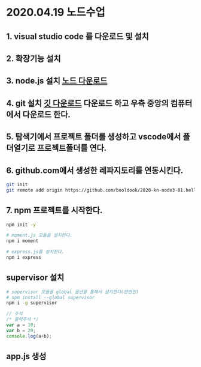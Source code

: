 # 2020.04.19 노드수업
## 1. visual studio code 를 다운로드 및 설치
## 2. 확장기능 설치 
## 3. node.js 설치 [노드 다운로드](https://nodejs.org)
## 4. git 설치 [깃 다운로드](https://git-scm.com) 다운로드 하고 우측 중앙의 컴퓨터에서 다운로드 한다.
## 5. 탐색기에서 프로젝트 폴더를 생성하고 vscode에서 폴더열기로 프로젝트폴더를 연다.
## 6. github.com에서 생성한 레파지토리를 연동시킨다.
```bash
git init
git remote add origin https://github.com/booldook/2020-kn-node3-01.hello
```
## 7. npm 프로젝트를 시작한다.
```bash
npm init -y

# moment.js 모듈을 설치한다.
npm i moment

# express.js를 설치한다.
npm i express
```

## supervisor 설치
```bash
# supervisor 모듈을 global 옵션을 통해서 설치한다(한번만)
# npm install --global supervisor
npm i -g supervisor
```


```js
// 주석
/* 블럭주석 */
var a = 10;
var b = 20;
console.log(a+b);
```

## app.js 생성
```

```